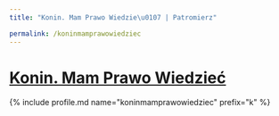 ```yaml
---
title: "Konin. Mam Prawo Wiedzie\u0107 | Patromierz"

permalink: /koninmamprawowiedziec
---
```


# [Konin. Mam Prawo Wiedzieć](https://patronite.pl/koninmamprawowiedziec)

{% include profile.md name="koninmamprawowiedziec" prefix="k" %}
